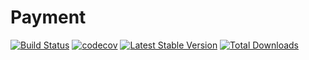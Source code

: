 # Payment

[![Build Status](https://travis-ci.org/MindyPHP/Payment.svg?branch=master)](https://travis-ci.org/MindyPHP/Payment)
[![codecov](https://codecov.io/gh/MindyPHP/Payment/branch/master/graph/badge.svg)](https://codecov.io/gh/MindyPHP/Payment)
[![Latest Stable Version](https://poser.pugx.org/mindy/payment/v/stable.svg)](https://packagist.org/packages/mindy/payment)
[![Total Downloads](https://poser.pugx.org/mindy/payment/downloads.svg)](https://packagist.org/packages/mindy/payment)

